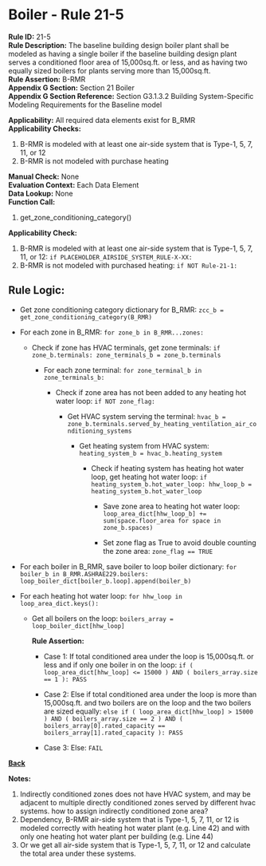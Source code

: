 
# Boiler - Rule 21-5  

**Rule ID:** 21-5  
**Rule Description:** The baseline building design boiler plant shall be modeled as having a single boiler if the baseline building design plant serves a conditioned floor area of 15,000sq.ft. or less, and as having two equally sized boilers for plants serving more than 15,000sq.ft.  
**Rule Assertion:** B-RMR  
**Appendix G Section:** Section 21 Boiler  
**Appendix G Section Reference:** Section G3.1.3.2 Building System-Specific Modeling Requirements for the Baseline model  

**Applicability:** All required data elements exist for B_RMR  
**Applicability Checks:**  

1. B-RMR is modeled with at least one air-side system that is Type-1, 5, 7, 11, or 12
2. B-RMR is not modeled with purchase heating

**Manual Check:** None  
**Evaluation Context:** Each Data Element  
**Data Lookup:** None  
**Function Call:**

  1. get_zone_conditioning_category()

**Applicability Check:**

1. B-RMR is modeled with at least one air-side system that is Type-1, 5, 7, 11, or 12: `if PLACEHOLDER_AIRSIDE_SYSTEM_RULE-X-XX:`
2. B-RMR is not modeled with purchased heating: `if NOT Rule-21-1:`

## Rule Logic:  

- Get zone conditioning category dictionary for B_RMR: `zcc_b = get_zone_conditioning_category(B_RMR)`

- For each zone in B_RMR: `for zone_b in B_RMR...zones:`

  - Check if zone has HVAC terminals, get zone terminals: `if zone_b.terminals: zone_terminals_b = zone_b.terminals`

    - For each zone terminal: `for zone_terminal_b in zone_terminals_b:`

      - Check if zone area has not been added to any heating hot water loop: `if NOT zone_flag:`

        - Get HVAC system serving the terminal: `hvac_b = zone_b.terminals.served_by_heating_ventilation_air_conditioning_systems`

          - Get heating system from HVAC system: `heating_system_b = hvac_b.heating_system`

            - Check if heating system has heating hot water loop, get heating hot water loop: `if heating_system_b.hot_water_loop: hhw_loop_b = heating_system_b.hot_water_loop`

              - Save zone area to heating hot water loop: `loop_area_dict[hhw_loop_b] += sum(space.floor_area for space in zone_b.spaces)`

              - Set zone flag as True to avoid double counting the zone area: `zone_flag == TRUE`

- For each boiler in B_RMR, save boiler to loop boiler dictionary: `for boiler_b in B_RMR.ASHRAE229.boilers: loop_boiler_dict[boiler_b.loop].append(boiler_b)`

- For each heating hot water loop: `for hhw_loop in loop_area_dict.keys():`

  - Get all boilers on the loop: `boilers_array = loop_boiler_dict[hhw_loop]`

    **Rule Assertion:**

    - Case 1: If total conditioned area under the loop is 15,000sq.ft. or less and if only one boiler in on the loop: `if ( loop_area_dict[hhw_loop] <= 15000 ) AND ( boilers_array.size == 1 ): PASS`

    - Case 2: Else if total conditioned area under the loop is more than 15,000sq.ft. and two boilers are on the loop and the two boilers are sized equally: `else if ( loop_area_dict[hhw_loop] > 15000 ) AND ( boilers_array.size == 2 ) AND ( boilers_array[0].rated_capacity == boilers_array[1].rated_capacity ): PASS`

    - Case 3: Else: `FAIL`

**[Back](../_toc.md)**

**Notes:**

1. Indirectly conditioned zones does not have HVAC system, and may be adjacent to multiple directly conditioned zones served by different hvac systems. how to assign indirectly conditioned zone area?
2. Dependency, B-RMR air-side system that is Type-1, 5, 7, 11, or 12 is modeled correctly with heating hot water plant (e.g. Line 42) and with only one heating hot water plant per building (e.g. Line 44)
3. Or we get all air-side system that is Type-1, 5, 7, 11, or 12 and calculate the total area under these systems.
